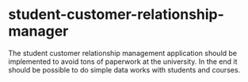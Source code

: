 # student-customer-relationship-manager
The student customer relationship management application should be implemented to avoid tons of paperwork at the university. In the end it should be possible to do simple data works with students and courses.
